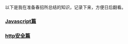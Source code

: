 以下是我在准备春招所总结的知识，记录下来，方便日后翻看。
### [Javascript篇](https://github.com/1053061407/Note/tree/master/javascript)
### [http安全篇](https://github.com/1053061407/Note/tree/master/http安全)